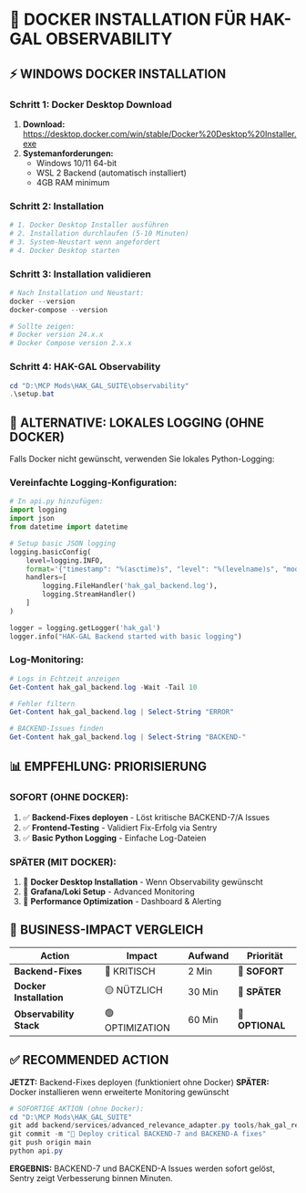 # 🐳 DOCKER INSTALLATION FÜR HAK-GAL OBSERVABILITY

## ⚡ WINDOWS DOCKER INSTALLATION

### **Schritt 1: Docker Desktop Download**
1. **Download:** https://desktop.docker.com/win/stable/Docker%20Desktop%20Installer.exe
2. **Systemanforderungen:**
   - Windows 10/11 64-bit
   - WSL 2 Backend (automatisch installiert)
   - 4GB RAM minimum

### **Schritt 2: Installation**
```powershell
# 1. Docker Desktop Installer ausführen
# 2. Installation durchlaufen (5-10 Minuten)
# 3. System-Neustart wenn angefordert
# 4. Docker Desktop starten
```

### **Schritt 3: Installation validieren**
```powershell
# Nach Installation und Neustart:
docker --version
docker-compose --version

# Sollte zeigen:
# Docker version 24.x.x
# Docker Compose version 2.x.x
```

### **Schritt 4: HAK-GAL Observability**
```powershell
cd "D:\MCP Mods\HAK_GAL_SUITE\observability"
.\setup.bat
```

## 🔄 **ALTERNATIVE: LOKALES LOGGING (OHNE DOCKER)**

Falls Docker nicht gewünscht, verwenden Sie lokales Python-Logging:

### **Vereinfachte Logging-Konfiguration:**
```python
# In api.py hinzufügen:
import logging
import json
from datetime import datetime

# Setup basic JSON logging
logging.basicConfig(
    level=logging.INFO,
    format='{"timestamp": "%(asctime)s", "level": "%(levelname)s", "module": "%(module)s", "message": "%(message)s"}',
    handlers=[
        logging.FileHandler('hak_gal_backend.log'),
        logging.StreamHandler()
    ]
)

logger = logging.getLogger('hak_gal')
logger.info("HAK-GAL Backend started with basic logging")
```

### **Log-Monitoring:**
```powershell
# Logs in Echtzeit anzeigen
Get-Content hak_gal_backend.log -Wait -Tail 10

# Fehler filtern
Get-Content hak_gal_backend.log | Select-String "ERROR"

# BACKEND-Issues finden
Get-Content hak_gal_backend.log | Select-String "BACKEND-"
```

## 📊 **EMPFEHLUNG: PRIORISIERUNG**

### **SOFORT (OHNE DOCKER):**
1. ✅ **Backend-Fixes deployen** - Löst kritische BACKEND-7/A Issues
2. ✅ **Frontend-Testing** - Validiert Fix-Erfolg via Sentry
3. ✅ **Basic Python Logging** - Einfache Log-Dateien

### **SPÄTER (MIT DOCKER):**
1. 🔄 **Docker Desktop Installation** - Wenn Observability gewünscht
2. 🔄 **Grafana/Loki Setup** - Advanced Monitoring  
3. 🔄 **Performance Optimization** - Dashboard & Alerting

## 🎯 **BUSINESS-IMPACT VERGLEICH**

| Action | Impact | Aufwand | **Priorität** |
|--------|--------|---------|---------------|
| **Backend-Fixes** | 🔴 KRITISCH | 2 Min | 🥇 **SOFORT** |
| **Docker Installation** | 🟡 NÜTZLICH | 30 Min | 🥈 **SPÄTER** |
| **Observability Stack** | 🟢 OPTIMIZATION | 60 Min | 🥉 **OPTIONAL** |

## ✅ **RECOMMENDED ACTION**

**JETZT:** Backend-Fixes deployen (funktioniert ohne Docker)
**SPÄTER:** Docker installieren wenn erweiterte Monitoring gewünscht

```powershell
# SOFORTIGE AKTION (ohne Docker):
cd "D:\MCP Mods\HAK_GAL_SUITE"
git add backend/services/advanced_relevance_adapter.py tools/hak_gal_relevance_filter.py
git commit -m "🔧 Deploy critical BACKEND-7 and BACKEND-A fixes"
git push origin main
python api.py
```

**ERGEBNIS:** BACKEND-7 und BACKEND-A Issues werden sofort gelöst, Sentry zeigt Verbesserung binnen Minuten.
